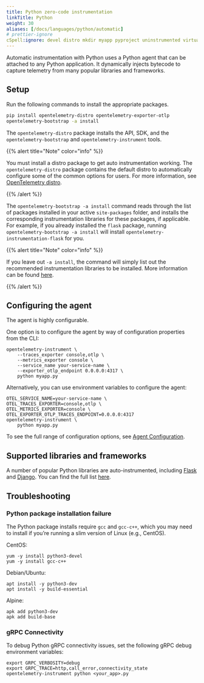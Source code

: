 ```yaml
---
title: Python zero-code instrumentation
linkTitle: Python
weight: 30
aliases: [/docs/languages/python/automatic]
# prettier-ignore
cSpell:ignore: devel distro mkdir myapp pyproject uninstrumented virtualenv Werkzeug
---
```


Automatic instrumentation with Python uses a Python agent that can be attached
to any Python application. It dynamically injects bytecode to capture telemetry
from many popular libraries and frameworks.

## Setup

Run the following commands to install the appropriate packages.

```sh
pip install opentelemetry-distro opentelemetry-exporter-otlp
opentelemetry-bootstrap -a install
```

The `opentelemetry-distro` package installs the API, SDK, and the
`opentelemetry-bootstrap` and `opentelemetry-instrument` tools.

{{% alert title="Note" color="info" %}}

You must install a distro package to get auto instrumentation
working. The `opentelemetry-distro` package contains the default distro to
automatically configure some of the common options for users.
For more information, see [OpenTelemetry distro](/docs/languages/python/distro/).

{{% /alert %}}

The `opentelemetry-bootstrap -a install` command reads through the list of
packages installed in your active `site-packages` folder, and installs the
corresponding instrumentation libraries for these packages, if applicable. For
example, if you already installed the `flask` package, running
`opentelemetry-bootstrap -a install` will install
`opentelemetry-instrumentation-flask` for you.

{{% alert title="Note" color="info" %}}

If you leave out `-a install`, the command will simply list out the
recommended instrumentation libraries to be installed. More information can be
found
[here](https://github.com/open-telemetry/opentelemetry-python-contrib/tree/main/opentelemetry-instrumentation#opentelemetry-bootstrap).

{{% /alert %}}

## Configuring the agent

The agent is highly configurable.

One option is to configure the agent by way of configuration properties from the
CLI:

```console
opentelemetry-instrument \
    --traces_exporter console,otlp \
    --metrics_exporter console \
    --service_name your-service-name \
    --exporter_otlp_endpoint 0.0.0.0:4317 \
    python myapp.py
```

Alternatively, you can use environment variables to configure the agent:

```console
OTEL_SERVICE_NAME=your-service-name \
OTEL_TRACES_EXPORTER=console,otlp \
OTEL_METRICS_EXPORTER=console \
OTEL_EXPORTER_OTLP_TRACES_ENDPOINT=0.0.0.0:4317
opentelemetry-instrument \
    python myapp.py
```

To see the full range of configuration options, see
[Agent Configuration](configuration).

## Supported libraries and frameworks

A number of popular Python libraries are auto-instrumented, including
[Flask](https://github.com/open-telemetry/opentelemetry-python-contrib/tree/main/instrumentation/opentelemetry-instrumentation-flask)
and
[Django](https://github.com/open-telemetry/opentelemetry-python-contrib/tree/main/instrumentation/opentelemetry-instrumentation-django).
You can find the full list
[here](/ecosystem/registry/?language=python&component=instrumentation).

## Troubleshooting

### Python package installation failure

The Python package installs require `gcc` and `gcc-c++`, which you may need to
install if you’re running a slim version of Linux (e.g., CentOS).

CentOS:

```console
yum -y install python3-devel
yum -y install gcc-c++
```

Debian/Ubuntu:

```console
apt install -y python3-dev
apt install -y build-essential
```

Alpine:

```console
apk add python3-dev
apk add build-base
```

### gRPC Connectivity

To debug Python gRPC connectivity issues, set the following gRPC debug
environment variables:

```console
export GRPC_VERBOSITY=debug
export GRPC_TRACE=http,call_error,connectivity_state
opentelemetry-instrument python <your_app>.py
```

